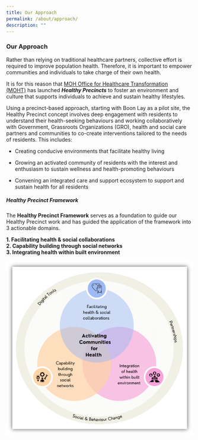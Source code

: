 ```yaml
---
title: Our Approach
permalink: /about/approach/
description: ""
---
```

### **Our Approach**

Rather than relying on traditional healthcare partners, collective effort is required to improve population health. Therefore, it is important to empower communities and individuals to take charge of their own health.

It is for this reason that&nbsp;[MOH Office for Healthcare Transformation (MOHT)](https://moht.com.sg/)&nbsp;has launched ***Healthy Precincts*** to foster an environment and culture that supports individuals to achieve and sustain healthy lifestyles.  

Using a precinct-based approach, starting with Boon Lay as a pilot site, the Healthy Precinct concept involves deep engagement with residents to understand their health-seeking behaviours and working collaboratively with Government, Grassroots Organizations (GRO), health and social care partners and communities to co-create interventions tailored to the needs of residents. This includes:  

*   Creating conducive&nbsp;environments&nbsp;that facilitate healthy living  
    
*   Growing an&nbsp;activated community&nbsp;of residents with the interest and enthusiasm to sustain wellness and health-promoting behaviours  
    
*   Convening an&nbsp;integrated care and support ecosystem&nbsp;to support and sustain health for all residents  

##### ***Healthy Precinct Framework***

The **Healthy Precinct Framework** serves as a foundation to guide our Healthy Precinct work and has guided the application of the framework into 3 actionable domains.

**1\. Facilitating health &amp; social collaborations<br>
2\. Capability building through social networks<br>
3\. Integrating health within built environment**

![](/images/hp%20framework.png)